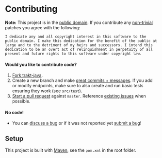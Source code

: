 Contributing
============

**Note:** This project is in the [public domain](UNLICENSE). If you contribute any [non-trivial][8]
patches you agree with the following:

    I dedicate any and all copyright interest in this software to the
    public domain. I make this dedication for the benefit of the public at
    large and to the detriment of my heirs and successors. I intend this
    dedication to be an overt act of relinquishment in perpetuity of all
    present and future rights to this software under copyright law.

#### Would you like to contribute code?

1. [Fork trakt-java][1].
2. Create a new branch and make [great commits + messages][2]. If you add or modify endpoints, make sure to also create and run basic tests ensuring they work (see `src/test`).
3. [Start a pull request][3] against `master`. Reference [existing issues][4] when possible.

#### No code!
* You can [discuss a bug][4] or if it was not reported yet [submit a bug][5]!

Setup
-----

This project is built with [Maven][7], see the `pom.xml` in the root folder.


 [1]: https://github.com/UweTrottmann/trakt-java/fork
 [2]: http://robots.thoughtbot.com/post/48933156625/5-useful-tips-for-a-better-commit-message
 [3]: https://github.com/UweTrottmann/trakt-java/compare
 [4]: https://github.com/UweTrottmann/trakt-java/issues
 [5]: https://github.com/UweTrottmann/trakt-java/issues/new
 [6]: https://github.com/UweTrottmann/trakt-java/releases
 [7]: https://maven.apache.org/
 [8]: http://www.gnu.org/prep/maintain/maintain.html#Legally-Significant